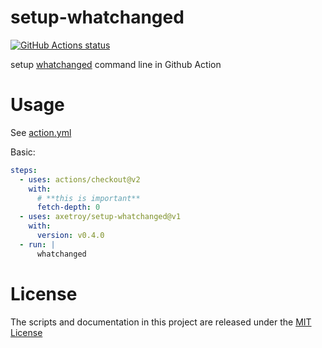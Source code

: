# setup-whatchanged

[![GitHub Actions status](https://github.com/whatchanged-community/setup-whatchanged/workflows/ci/badge.svg?branch=master)](https://github.com/whatchanged-community/setup-whatchanged/actions)

setup [whatchanged](https://github.com/whatchanged-community/whatchanged)
command line in Github Action

# Usage

See [action.yml](action.yml)

Basic:

```yaml
steps:
  - uses: actions/checkout@v2
    with:
      # **this is important**
      fetch-depth: 0
  - uses: axetroy/setup-whatchanged@v1
    with:
      version: v0.4.0
  - run: |
      whatchanged
```

# License

The scripts and documentation in this project are released under the
[MIT License](LICENSE)
